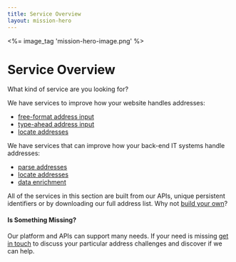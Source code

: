 ```yaml
---
title: Service Overview
layout: mission-hero
---
```


<div class="content-hero">
  <div class="content-hero-gfx"><%= image_tag 'mission-hero-image.png' %></a></div>
  <div class="content-hero-content">
    <h1>Service Overview</h1>
    <p>What kind of service are you looking for?</p>
  </div>
</div>

We have services to improve how your website handles addresses:

+ [free-format address input](/services/free-format-address-input)
+ [type-ahead address input](/services/type-ahead-address-input)
+ [locate addresses](/services/locate-addresses)

We have services that can improve how your back-end IT systems handle addresses:

+ [parse addresses](/services/parse-addresses)
+ [locate addresses](/services/locate-addresses)
+ [data enrichment](/services/data-enrichment)

All of the services in this section are built from our APIs, unique persistent identifiers or by downloading our full address list. Why not [build your own](/services/new-service-creation)?

#### Is Something Missing?

Our platform and APIs can support many needs. If your need is missing <a href="mailto:info@openaddressesuk.org">get in touch</a> to discuss your particular address challenges and discover if we can help.